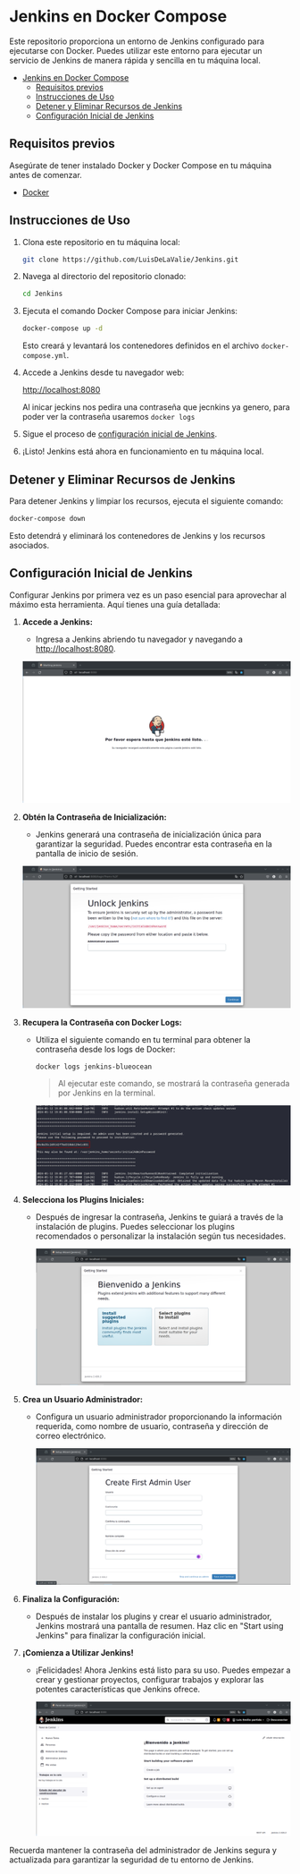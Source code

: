 # Jenkins en Docker Compose


Este repositorio proporciona un entorno de Jenkins configurado para ejecutarse con Docker. Puedes utilizar este entorno para ejecutar un servicio de Jenkins de manera rápida y sencilla en tu máquina local.



- [Jenkins en Docker Compose](#jenkins-en-docker-compose)
  - [Requisitos previos](#requisitos-previos)
  - [Instrucciones de Uso](#instrucciones-de-uso)
  - [Detener y Eliminar Recursos de Jenkins](#detener-y-eliminar-recursos-de-jenkins)
  - [Configuración Inicial de Jenkins](#configuración-inicial-de-jenkins)




## Requisitos previos

Asegúrate de tener instalado Docker y Docker Compose en tu máquina antes de comenzar.

- [Docker](https://www.docker.com/get-started)
<!-- - [Docker Compose](https://docs.docker.com/compose/install/) -->

## Instrucciones de Uso

1. Clona este repositorio en tu máquina local:

    ```bash
    git clone https://github.com/LuisDeLaValie/Jenkins.git
    ```

2. Navega al directorio del repositorio clonado:

    ```bash
    cd Jenkins
    ```

3. Ejecuta el comando Docker Compose para iniciar Jenkins:

    ```bash
    docker-compose up -d
    ```

   Esto creará y levantará los contenedores definidos en el archivo `docker-compose.yml`.

4. Accede a Jenkins desde tu navegador web:

   [http://localhost:8080](http://localhost:8080)

   Al inicar jeckins nos pedira una contraseña que jecnkins ya genero, para poder ver la contraseña usaremos `docker logs`

5. Sigue el proceso de [configuración inicial de Jenkins](#configuración-inicial-de-jenkins).

6. ¡Listo! Jenkins está ahora en funcionamiento en tu máquina local.



## Detener y Eliminar Recursos de Jenkins

Para detener Jenkins y limpiar los recursos, ejecuta el siguiente comando:

```bash
docker-compose down
```

Esto detendrá y eliminará los contenedores de Jenkins y los recursos asociados.

## Configuración Inicial de Jenkins

Configurar Jenkins por primera vez es un paso esencial para aprovechar al máximo esta herramienta. Aquí tienes una guía detallada:

1. **Accede a Jenkins:**
   - Ingresa a Jenkins abriendo tu navegador y navegando a [http://localhost:8080](http://localhost:8080).

    ![Página de Inicio de Jenkins](img/jenkisLoader.png)  

2. **Obtén la Contraseña de Inicialización:**
   - Jenkins generará una contraseña de inicialización única para garantizar la seguridad. Puedes encontrar esta contraseña en la pantalla de inicio de sesión.

    ![Contraseña de Inicialización](img/initialAdminPassword.png)

3. **Recupera la Contraseña con Docker Logs:**
   - Utiliza el siguiente comando en tu terminal para obtener la contraseña desde los logs de Docker:

      ```sh
      docker logs jenkins-blueocean
      ```

      > Al ejecutar este comando, se mostrará la contraseña generada por Jenkins en la terminal.

      ![Contraseña Recuperada con Docker Logs](img/jenkins-pass.png)

4. **Selecciona los Plugins Iniciales:**
   - Después de ingresar la contraseña, Jenkins te guiará a través de la instalación de plugins. Puedes seleccionar los plugins recomendados o personalizar la instalación según tus necesidades.

      ![Selección de Plugins](img/gettingStarted.png)

5. **Crea un Usuario Administrador:**
   - Configura un usuario administrador proporcionando la información requerida, como nombre de usuario, contraseña y dirección de correo electrónico.

      ![Creación de Usuario Administrador](img/jenkisuser.png)

6. **Finaliza la Configuración:**
   - Después de instalar los plugins y crear el usuario administrador, Jenkins mostrará una pantalla de resumen. Haz clic en "Start using Jenkins" para finalizar la configuración inicial.

      <!-- ![Finalizar Configuración](img/jenkis.png) -->

7. **¡Comienza a Utilizar Jenkins!**
   - ¡Felicidades! Ahora Jenkins está listo para su uso. Puedes empezar a crear y gestionar proyectos, configurar trabajos y explorar las potentes características que Jenkins ofrece.

      ![Inicio de Uso de Jenkins](img/jenkis.png)

Recuerda mantener la contraseña del administrador de Jenkins segura y actualizada para garantizar la seguridad de tu entorno de Jenkins.
